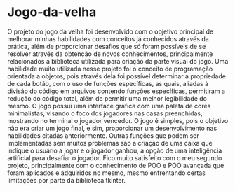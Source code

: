 # Jogo-da-velha
O projeto do jogo da velha foi desenvolvido com o objetivo principal de melhorar minhas habilidades com conceitos já conhecidos através da prática, além de proporcionar desafios que só foram possíveis de se resolver através da obtenção de novos conhecimentos, principalmente relacionados a biblioteca utilizada para criação da parte visual do jogo. Uma habilidade muito utilizada nesse projeto foi o conceito de programação orientada a objetos, pois através dela foi possível determinar a propriedade de cada botão, com o uso de funções específicas, as quais, aliadas à divisão do código em arquivos contendo funções específicas, permitiram a redução do código total, além de permitir uma melhor legibilidade do mesmo. O jogo possui uma interface gráfica com uma paleta de cores minimalistas, visando o foco dos jogadores nas casas preenchidas, mostrando no terminal o jogador vencedor. O jogo é simples, pois o objetivo não era criar um jogo final, e sim, proporcionar um desenvolvimento nas habilidades citadas anteriormente. Outras funções que podem ser implementadas sem muitos problemas são a criação de uma caixa que indique o usuário a jogar e o jogador ganhou, a opção de uma inteligência artificial para desafiar o jogador. Fico muito satisfeito com o meu segundo projeto, principalmente com o conhecimento de POO e POO avançada que foram aplicados e adquiridos no mesmo, mesmo enfrentando certas limitações por parte da biblioteca tkinter.
